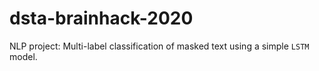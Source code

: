 # dsta-brainhack-2020

NLP project: Multi-label classification of masked text using a simple <code>LSTM</code> model.

